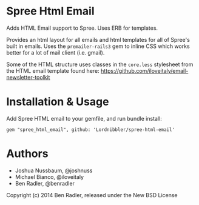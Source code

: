 Spree Html Email
==============
Adds HTML Email support to Spree. Uses ERB for templates.

Provides an html layout for all emails and html templates for all of Spree's built in emails.
Uses the `premailer-rails3` gem to inline CSS which works better for a lot of mail client (i.e. gmail).

Some of the HTML structure uses classes in the `core.less` stylesheet from the HTML email template
found here: https://github.com/iloveitaly/email-newsletter-toolkit

Installation & Usage
===============
Add Spree HTML email to your gemfile, and run bundle install:

`gem "spree_html_email", github: 'Lordnibbler/spree-html-email'`


Authors
===============
* Joshua Nussbaum, @joshnuss
* Michael Bianco, @iloveitaly
* Ben Radler, @benradler

Copyright (c) 2014 Ben Radler, released under the New BSD License


